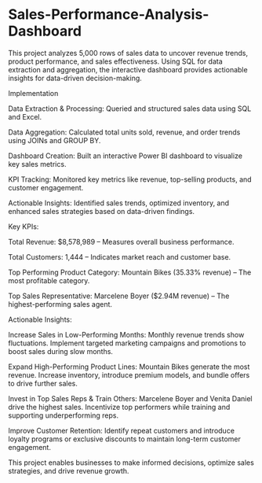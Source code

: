 # Sales-Performance-Analysis-Dashboard

This project analyzes 5,000 rows of sales data to uncover revenue trends, product performance, and sales effectiveness. Using SQL for data extraction and aggregation, the interactive dashboard provides actionable insights for data-driven decision-making.


Implementation

Data Extraction & Processing: Queried and structured sales data using SQL and Excel.

Data Aggregation: Calculated total units sold, revenue, and order trends using JOINs and GROUP BY.

Dashboard Creation: Built an interactive Power BI dashboard to visualize key sales metrics.

KPI Tracking: Monitored key metrics like revenue, top-selling products, and customer engagement.

Actionable Insights: Identified sales trends, optimized inventory, and enhanced sales strategies based on data-driven findings.



Key KPIs:

Total Revenue: $8,578,989 – Measures overall business performance.

Total Customers: 1,444 – Indicates market reach and customer base.

Top Performing Product Category: Mountain Bikes (35.33% revenue) – The most profitable category.

Top Sales Representative: Marcelene Boyer ($2.94M revenue) – The highest-performing sales agent.





Actionable Insights:

Increase Sales in Low-Performing Months: Monthly revenue trends show fluctuations. Implement targeted marketing campaigns and promotions to boost sales during slow months.

Expand High-Performing Product Lines: Mountain Bikes generate the most revenue. Increase inventory, introduce premium models, and bundle offers to drive further sales.

Invest in Top Sales Reps & Train Others: Marcelene Boyer and Venita Daniel drive the highest sales. Incentivize top performers while training and supporting underperforming reps.

Improve Customer Retention: Identify repeat customers and introduce loyalty programs or exclusive discounts to maintain long-term customer engagement.



This project enables businesses to make informed decisions, optimize sales strategies, and drive revenue growth.

